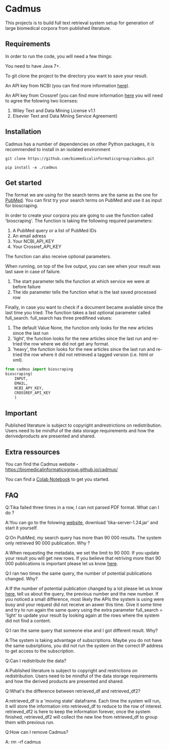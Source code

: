 # Cadmus
This projects is to build full text retrieval system setup for generation of large biomedical corpora from published literature.

## Requirements

In order to run the code, you will need a few things:

You need to have Java 7+.

To git clone the project to the directory you want to save your result.

An API key from NCBI (you can find more information [here](https://ncbiinsights.ncbi.nlm.nih.gov/2017/11/02/new-api-keys-for-the-e-utilities/)).

An API key from Crossref (you can find more information [here](https://apps.crossref.org/clickthrough/researchers/#/) you will need to agree the folowing two licenses:

1. Wiley Text and Data Mining License v1.1
2. Elsevier Text and Data Mining Service Agreement)

## Installation
Cadmus has a number of dependencies on other Python packages, it is recommended to install in an isolated environment

`git clone https://github.com/biomedicalinformaticsgroup/cadmus.git`

`pip install -e ./cadmus`

## Get started

The format we are using for the search terms are the same as the one for [PubMed](https://pubmed.ncbi.nlm.nih.gov/). You can first try your search terms on PubMed and use it as input for bioscraping.

In order to create your corpora you are going to use the function called 'bioscraping'. The function is taking the following required parameters:

1. A PubMed query or a list of PubMed IDs
2. An email adress
3. Your NCBI_API_KEY
4. Your Crossref_API_KEY
   
The function can also receive optional parameters.

When running, on top of the live output, you can see when your result was last save in case of failure.


1. The start parameter tells the function at which service we were at before failure
2. The idx parameter tells the function what is the last saved processed row


Finally, in case you want to check if a document became available since the last time you tried. The function takes a last optional parameter called full_search. full_search has three predifined values:

1. The default Value None, the function only looks for the new articles since the last run
2. 'light', the function looks for the new articles since the last run and re-tried the row where we did not get any format.
3. 'heavy', the function looks for the new articles since the last run and re-tried the row where it did not retrieved a tagged version (i.e. html or xml).


```python
from cadmus import bioscraping
bioscraping(
    INPUT,
    EMAIL,
    NCBI_APY_KEY,
    CROSSREF_API_KEY
    )
```

## Important
 Published literature is subject to copyright andrestrictions on redistribution.  Users need to be mindful of the data storage requirements and how the derivedproducts are presented and shared.

## Extra ressources
You can find the Cadmus website - https://biomedicalinformaticsgroup.github.io/cadmus/

You can find a [Colab Notebook](https://colab.research.google.com/drive/15h9MjpD6oc90ehaQfm64k-bdHthBuHPW?usp=sharing) to get you started.

## FAQ

Q:Tika failed three times in a row, I can not parsed PDF format. What can I do ?

A:You can go to the folowing [website](https://repo1.maven.org/maven2/org/apache/tika/tika-server/1.24/), download 'tika-server-1.24.jar' and start it yourself.

Q:On PubMed, my search query has more than 90 000 results. The system only retrieved 90 000 publication. Why ?

A:When requesting the metadata, we set the limit to 90 000. If you update your result you will get new rows. If you believe that retriving more than 90 000 publications is important please let us know [here](https://github.com/biomedicalinformaticsgroup/cadmus/issues).

Q:I ran two times the same query, the number of potential publications changed. Why?

A:If the number of potential publication changed by a lot please let us know [here](https://github.com/biomedicalinformaticsgroup/cadmus/issues), tell us about the query, the previous number and the new number.
If you noticed a small difference, most likely the APIs the system is using were busy and your request did not receive an aswer this time. Give it some time and try to run again the same query using the extra parameter full_search = 'light' to update your result by looking again at the rows where the system did not find a content.

Q:I ran the same query that someone else and I got different result. Why?

A:The system is taking advantage of subscriptions. Maybe you do not have the same subsriptions, you did not run the system on the correct IP address to get access to the subscription.

Q:Can I redistribute the data?

A:Published literature is subject to copyright and restrictions on redistribution. Users need to be mindful of the data storage requirements and how the derived products are presented and shared.

Q:What's the difference between retrieved_df and retrieved_df2?

A:retrieved_df is a 'moving state' dataframe. Each time the system will run, it will store the information into retrieved_df to reduce to the row of interest.
retrieved_df2 is here to keep the information forever, once the system finished, retrieved_df2 will collect the new line from retrieved_df to group them with previous run.

Q:How can I remove Cadmus?

A: rm -rf cadmus